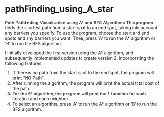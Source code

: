 # pathFinding_using_A_star
Path Pathfinding Visualization using A* and BFS Algorithms 
This program finds the shortest path from a start spot to an end spot, taking into account any barriers you specify. 
To use the program, choose the start and end spots and any barriers you want. 
Then, press 'A' to run the A* algorithm or 'B' to run the BFS algorithm.

I initially developed the first version using the A* algorithm, and subsequently implemented updates to create version 2, 
incorporating the following features:

1. If there is no path from the start spot to the end spot, the program will print "NO Path".
2. After running the algorithm, the program will print the actual total cost of the path.
3. For the A* algorithm, the program will print the F function for each iteration and each neighbor.
4. To select an algorithm, press 'A' to run the A* algorithm or 'B' to run the BFS algorithm.
